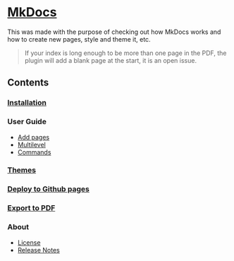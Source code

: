 # [MkDocs](https://www.mkdocs.org)

This was made with the purpose of checking out how MkDocs works and how to create new pages, style and theme it, etc.

> If your index is long enough to be more than one page in the PDF, the plugin will add a blank page at the start, it is an open issue.
## Contents
### [Installation](installation.md)
### User Guide

  * [Add pages](user-guide/add.md)
  * [Multilevel](user-guide/multilevel.md)
  * [Commands](user-guide/commands.md)
  
### [Themes](theme.md)
### [Deploy to Github pages](gh-pages.md)
### [Export to PDF](pdf-export.md)
### About

  * [License](about/license.md)
  * [Release Notes](about/release-notes.md)

